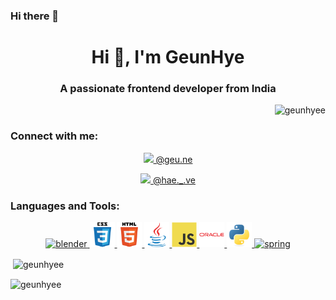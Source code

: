 ### Hi there 👋
<h1 align="center">Hi 👋, I'm GeunHye</h1>
<h3 align="center">A passionate frontend developer from India</h3>

<p align="right"> <img src="https://komarev.com/ghpvc/?username=geunhyee&label=Profile%20views&color=0e75b6&style=flat" alt="geunhyee" /> </p>

<h3 align="left">Connect with me:</h3>
<div align="center">
  <p><a href="https://www.instagram.com/geu.ne/" target="_blank"><img src="https://upload.wikimedia.org/wikipedia/commons/thumb/e/e7/Instagram_logo_2016.svg/1024px-Instagram_logo_2016.svg.png" width="20"/> @geu.ne</a></p>  
  <p><a href="https://www.instagram.com/hae._.ve/" target="_blank"><img src="https://upload.wikimedia.org/wikipedia/commons/thumb/e/e7/Instagram_logo_2016.svg/1024px-Instagram_logo_2016.svg.png" width="20"/> @hae._.ve</a></p>  
</div>

<h3 align="left">Languages and Tools:</h3>
<div align="center">
  <a href="https://www.blender.org/" target="_blank" rel="noreferrer"> <img src="https://download.blender.org/branding/community/blender_community_badge_white.svg" alt="blender" width="40" height="40"/> </a> <a href="https://www.w3schools.com/css/" target="_blank" rel="noreferrer"> <img src="https://raw.githubusercontent.com/devicons/devicon/master/icons/css3/css3-original-wordmark.svg" alt="css3" width="40" height="40"/> </a> <a href="https://www.w3.org/html/" target="_blank" rel="noreferrer"> <img src="https://raw.githubusercontent.com/devicons/devicon/master/icons/html5/html5-original-wordmark.svg" alt="html5" width="40" height="40"/> </a> <a href="https://www.java.com" target="_blank" rel="noreferrer"> <img src="https://raw.githubusercontent.com/devicons/devicon/master/icons/java/java-original.svg" alt="java" width="40" height="40"/> </a> <a href="https://developer.mozilla.org/en-US/docs/Web/JavaScript" target="_blank" rel="noreferrer"> <img src="https://raw.githubusercontent.com/devicons/devicon/master/icons/javascript/javascript-original.svg" alt="javascript" width="40" height="40"/> </a> <a href="https://www.oracle.com/" target="_blank" rel="noreferrer"> <img src="https://raw.githubusercontent.com/devicons/devicon/master/icons/oracle/oracle-original.svg" alt="oracle" width="40" height="40"/> </a> <a href="https://www.python.org" target="_blank" rel="noreferrer"> <img src="https://raw.githubusercontent.com/devicons/devicon/master/icons/python/python-original.svg" alt="python" width="40" height="40"/> </a> <a href="https://spring.io/" target="_blank" rel="noreferrer"> <img src="https://www.vectorlogo.zone/logos/springio/springio-icon.svg" alt="spring" width="40" height="40"/> </a>
</div>

<p>&nbsp;<img align="center" src="https://github-readme-stats.vercel.app/api?username=geunhyee&show_icons=true&locale=en" alt="geunhyee" /></p>

<p><img align="center" src="https://github-readme-streak-stats.herokuapp.com/?user=geunhyee&" alt="geunhyee" /></p>

